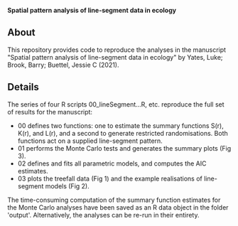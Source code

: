 **Spatial pattern analysis of line-segment data in ecology**

## About

This repository provides code to reproduce the analyses in the manuscript "Spatial pattern analysis of line-segment data in ecology" by Yates, Luke; Brook, Barry;   Buettel, Jessie C (2021).

## Details

The series of four R scripts 00_lineSegment...R, etc. reproduce the full set of results for the manuscript:

  * 00 defines two functions: one to estimate the summary functions S(r), K(r), and L(r), and a second to generate restricted randomisations. Both functions act on a supplied line-segment pattern.
  * 01 performs the Monte Carlo tests and generates the summary plots (Fig 3).
  * 02 defines and fits all parametric models, and computes the AIC estimates.
  * 03 plots the treefall data (Fig 1) and the example realisations of line-segment models (Fig 2).

The time-consuming computation of the summary function estimates for the Monte Carlo analyses have been saved as an R data object in the folder 'output'. Alternatively, the analyses can be re-run in their entirety.
